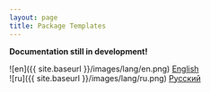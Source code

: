 ```yaml
---
layout: page
title: Package Templates
---
```


**Documentation still in development!**

![en]({{ site.baseurl }}/images/lang/en.png) [English][1]<br>
![ru]({{ site.baseurl }}/images/lang/ru.png) [Русский][2]


[1]: {{site.baseurl}}/en
[2]: {{site.baseurl}}/ru